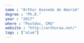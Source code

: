 ```yaml
---
name : "Arthur Azevedo de Amorim"
degree : "Ph.D."
year : "2017"
where : "Postdoc, CMU"
website : "http://arthuraa.net/"
tags : ["alum"]
---
```

